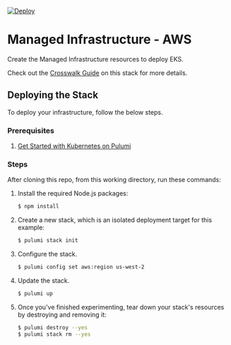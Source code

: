 [![Deploy](https://get.pulumi.com/new/button.svg)](https://app.pulumi.com/new?template=https://github.com/pulumi/kubernetes-guides/blob/master/aws/02-managed-infra/README.md)

# Managed Infrastructure - AWS

Create the Managed Infrastructure resources to deploy EKS.

Check out the [Crosswalk Guide](https://www.pulumi.com/docs/guides/crosswalk/kubernetes/managed-infra)
on this stack for more details.

## Deploying the Stack

To deploy your infrastructure, follow the below steps.

### Prerequisites

1. [Get Started with Kubernetes on Pulumi](https://www.pulumi.com/docs/get-started/kubernetes/)

### Steps

After cloning this repo, from this working directory, run these commands:

1. Install the required Node.js packages:

    ```bash
    $ npm install
    ```

1. Create a new stack, which is an isolated deployment target for this example:

    ```bash
    $ pulumi stack init
    ```

1. Configure the stack.

    ```bash
    $ pulumi config set aws:region us-west-2
    ```

1. Update the stack.

    ```bash
    $ pulumi up
    ```

1. Once you've finished experimenting, tear down your stack's resources by destroying and removing it:

    ```bash
    $ pulumi destroy --yes
    $ pulumi stack rm --yes
    ```
